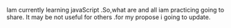 Iam currently learning javaScript .So,what are and all iam practicing going to share. It may be not useful for others .for my propose i going to update.
